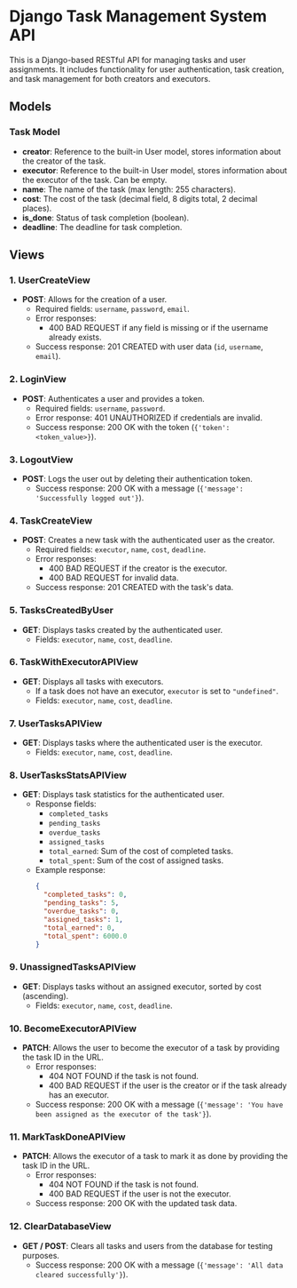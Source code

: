 # Django Task Management System API

This is a Django-based RESTful API for managing tasks and user assignments. It includes functionality for user authentication, task creation, and task management for both creators and executors.

## Models

### Task Model
- **creator**: Reference to the built-in User model, stores information about the creator of the task.
- **executor**: Reference to the built-in User model, stores information about the executor of the task. Can be empty.
- **name**: The name of the task (max length: 255 characters).
- **cost**: The cost of the task (decimal field, 8 digits total, 2 decimal places).
- **is_done**: Status of task completion (boolean).
- **deadline**: The deadline for task completion.

## Views

### 1. **UserCreateView**
- **POST**: Allows for the creation of a user.
  - Required fields: `username`, `password`, `email`.
  - Error responses:
    - 400 BAD REQUEST if any field is missing or if the username already exists.
  - Success response: 201 CREATED with user data (`id`, `username`, `email`).

### 2. **LoginView**
- **POST**: Authenticates a user and provides a token.
  - Required fields: `username`, `password`.
  - Error response: 401 UNAUTHORIZED if credentials are invalid.
  - Success response: 200 OK with the token (`{'token': <token_value>}`).

### 3. **LogoutView**
- **POST**: Logs the user out by deleting their authentication token.
  - Success response: 200 OK with a message (`{'message': 'Successfully logged out'}`).

### 4. **TaskCreateView**
- **POST**: Creates a new task with the authenticated user as the creator.
  - Required fields: `executor`, `name`, `cost`, `deadline`.
  - Error responses:
    - 400 BAD REQUEST if the creator is the executor.
    - 400 BAD REQUEST for invalid data.
  - Success response: 201 CREATED with the task's data.

### 5. **TasksCreatedByUser**
- **GET**: Displays tasks created by the authenticated user.
  - Fields: `executor`, `name`, `cost`, `deadline`.

### 6. **TaskWithExecutorAPIView**
- **GET**: Displays all tasks with executors.
  - If a task does not have an executor, `executor` is set to `"undefined"`.
  - Fields: `executor`, `name`, `cost`, `deadline`.

### 7. **UserTasksAPIView**
- **GET**: Displays tasks where the authenticated user is the executor.
  - Fields: `executor`, `name`, `cost`, `deadline`.

### 8. **UserTasksStatsAPIView**
- **GET**: Displays task statistics for the authenticated user.
  - Response fields:
    - `completed_tasks`
    - `pending_tasks`
    - `overdue_tasks`
    - `assigned_tasks`
    - `total_earned`: Sum of the cost of completed tasks.
    - `total_spent`: Sum of the cost of assigned tasks.
  - Example response:
    ```json
    {
      "completed_tasks": 0,
      "pending_tasks": 5,
      "overdue_tasks": 0,
      "assigned_tasks": 1,
      "total_earned": 0,
      "total_spent": 6000.0
    }
    ```

### 9. **UnassignedTasksAPIView**
- **GET**: Displays tasks without an assigned executor, sorted by cost (ascending).
  - Fields: `executor`, `name`, `cost`, `deadline`.

### 10. **BecomeExecutorAPIView**
- **PATCH**: Allows the user to become the executor of a task by providing the task ID in the URL.
  - Error responses:
    - 404 NOT FOUND if the task is not found.
    - 400 BAD REQUEST if the user is the creator or if the task already has an executor.
  - Success response: 200 OK with a message (`{'message': 'You have been assigned as the executor of the task'}`).

### 11. **MarkTaskDoneAPIView**
- **PATCH**: Allows the executor of a task to mark it as done by providing the task ID in the URL.
  - Error responses:
    - 404 NOT FOUND if the task is not found.
    - 400 BAD REQUEST if the user is not the executor.
  - Success response: 200 OK with the updated task data.

### 12. **ClearDatabaseView**
- **GET / POST**: Clears all tasks and users from the database for testing purposes.
  - Success response: 200 OK with a message (`{'message': 'All data cleared successfully'}`).


